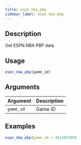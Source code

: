 ```yaml
---
title: espn_nba_pbp
sidebar_label: espn_nba_pbp
---
```


## Description

Get ESPN NBA PBP data


## Usage

```r
espn_nba_pbp(game_id)
```

## Arguments

Argument      |Description
------------- |----------------
`game_id`     |     Game ID

## Examples

```r
espn_nba_pbp(game_id = 401283399)
```


